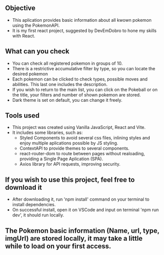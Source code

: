 ## Objective
- This aplication provides basic information about all kwown pokemon using the PokemonAPI.
- It is my first react project, suggested by DevEmDobro to hone my skills with React.

## What can you check
- You can check all registered pokemon in groups of 10.
- There is a restrictive accumulative filter by type, so you can locate the desired pokemon
- Each pokemon can be clicked to check types, possible moves and abilities. This last one includes the description.
- If you wish to return to the main list, you can click on the Pokeball or on the title, your filters and number of shown pokemon are stored.
- Dark theme is set on default, you can change it freely. 

## Tools used
- This project was created using Vanilla JavaScript, React and Vite.
- It includes some libraries, such as:
  - Styled Components to avoid several css files, inlining styles and enjoy multiple aplications possible by JS styling.
  - ContextAPI to provide themes to several components.
  - react-router-dom to route between pages without realoading, providing a Single Page Aplication (SPA).
  - Axios library for API requests, improving security. 
  
## If you wish to use this project, feel free to download it
- After downloading it, run 'npm install' command on your terminal to install dependencies.
- On successful install, open it on VSCode and input on terminal 'npm run dev', it should run locally.

## The Pokemon basic information (Name, url, type, imgUrl) are stored locally, it may take a little while to load on your first access.